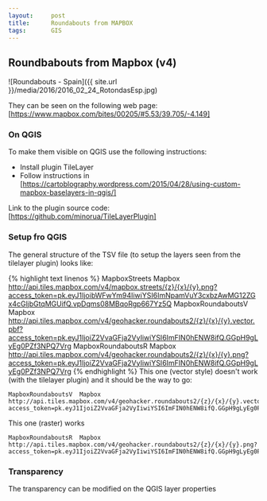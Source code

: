 ```yaml
---
layout:     post
title:      Roundabouts from MAPBOX
tags:       GIS
---
```


## Roundbabouts from Mapbox (v4)

![Roundabouts - Spain]({{ site.url }}/media/2016/2016_02_24_RotondasEsp.jpg)

They can be seen on the following web page: [https://www.mapbox.com/bites/00205/#5.53/39.705/-4.149]



### On QGIS

To make them visible on QGIS use the following instructions:

- Install plugin TileLayer
- Follow instructions in [https://cartoblography.wordpress.com/2015/04/28/using-custom-mapbox-baselayers-in-qgis/]

Link to the plugin source code: [https://github.com/minorua/TileLayerPlugin]

### Setup fro QGIS

The general structure of the TSV file (to setup the layers seen from the tilelayer plugin) looks like:

{% highlight text linenos %}
MapboxStreets	Mapbox	http://api.tiles.mapbox.com/v4/mapbox.streets/{z}/{x}/{y}.png?access_token=pk.eyJ1IjoibWFwYm94IiwiYSI6ImNpamVuY3cxbzAwMG12ZGx4cGljbGtqMGUifQ.vpDqms08MBqoRgp667Yz5Q
MapboxRoundaboutsV	Mapbox	http://api.tiles.mapbox.com/v4/geohacker.roundabouts2/{z}/{x}/{y}.vector.pbf?access_token=pk.eyJ1IjoiZ2VvaGFja2VyIiwiYSI6ImFIN0hENW8ifQ.GGpH9gLyEg0PZf3NPQ7Vrg
MapboxRoundaboutsR	Mapbox	http://api.tiles.mapbox.com/v4/geohacker.roundabouts2/{z}/{x}/{y}.png?access_token=pk.eyJ1IjoiZ2VvaGFja2VyIiwiYSI6ImFIN0hENW8ifQ.GGpH9gLyEg0PZf3NPQ7Vrg
{% endhighlight %}
This one (vector style) doesn't work (with the tilelayer plugin) and it should be the way to go:

```
MapboxRoundaboutsV	Mapbox	http://api.tiles.mapbox.com/v4/geohacker.roundabouts2/{z}/{x}/{y}.vector.pbf?access_token=pk.eyJ1IjoiZ2VvaGFja2VyIiwiYSI6ImFIN0hENW8ifQ.GGpH9gLyEg0PZf3NPQ7Vrg
```

This one (raster) works

```
MapboxRoundaboutsR	Mapbox	http://api.tiles.mapbox.com/v4/geohacker.roundabouts2/{z}/{x}/{y}.png?access_token=pk.eyJ1IjoiZ2VvaGFja2VyIiwiYSI6ImFIN0hENW8ifQ.GGpH9gLyEg0PZf3NPQ7Vrg
```

### Transparency

The transparency can be modified on the QGIS layer properties



